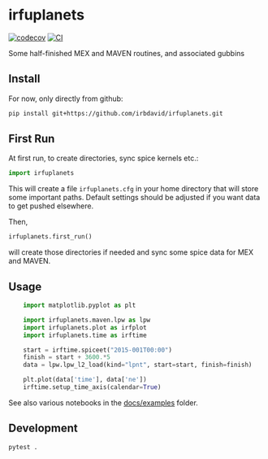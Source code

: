 # irfuplanets

[![codecov](https://codecov.io/gh/irbdavid/irfuplanets/branch/main/graph/badge.svg?token=irfuplanets_token_here)](https://codecov.io/gh/irbdavid/irfuplanets)
[![CI](https://github.com/irbdavid/irfuplanets/actions/workflows/main.yml/badge.svg)](https://github.com/irbdavid/irfuplanets/actions/workflows/main.yml)

Some half-finished MEX and MAVEN routines, and associated gubbins

## Install

For now, only directly from github:

```bash
pip install git+https://github.com/irbdavid/irfuplanets.git

```

## First Run

At first run, to create directories, sync spice kernels etc.:

```py
import irfuplanets

```

This will create a file `irfuplanets.cfg` in your home directory that will store some important paths.
Default settings should be adjusted if you want data to get pushed elsewhere.

Then,

```py
irfuplanets.first_run()

```
will create those directories if needed and sync some spice data for MEX and MAVEN.


## Usage

```py
    import matplotlib.pyplot as plt

    import irfuplanets.maven.lpw as lpw
    import irfuplanets.plot as irfplot
    import irfuplanets.time as irftime

    start = irftime.spiceet("2015-001T00:00")
    finish = start + 3600.*5
    data = lpw.lpw_l2_load(kind="lpnt", start=start, finish=finish)

    plt.plot(data['time'], data['ne'])
    irftime.setup_time_axis(calendar=True)

```

See also various notebooks in the [docs/examples](examples) folder.

## Development

<!-- Read the [CONTRIBUTING.md](CONTRIBUTING.md) file. -->



```bash
pytest .
```